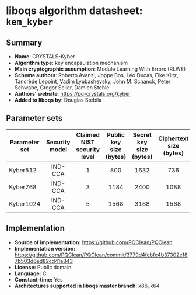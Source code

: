 liboqs algorithm datasheet: `kem_kyber`
=====================================================

Summary
-------

- **Name**: CRYSTALS-Kyber
- **Algorithm type**: key encapsulation mechanism
- **Main cryptographic assumption**: Module Learning With Errors (RLWE)
- **Scheme authors**: Roberto Avanzi, Joppe Bos, Léo Ducas, Eike Kiltz, Tancrède Lepoint, Vadim Lyubashevsky, John M. Schanck, Peter Schwabe, Gregor Seiler, Damien Stehle
- **Authors' website**: https://pq-crystals.org/kyber
- **Added to liboqs by**: Douglas Stebila

Parameter sets
--------------

| Parameter set | Security model | Claimed NIST security level | Public key size (bytes) | Secret key size (bytes) | Ciphertext size (bytes) | Shared secret size (bytes) |
|---------------|:--------------:|:---------------------------:|:-----------------------:|:-----------------------:|:-----------------------:|:--------------------------:|
| Kyber512      |     IND-CCA    |              1              |           800           |          1632           |            736          |             32             |
| Kyber768      |     IND-CCA    |              3              |          1184           |          2400           |           1088          |             32             |
| Kyber1024     |     IND-CCA    |              5              |          1568           |          3168           |           1568          |             32             |

Implementation
--------------

- **Source of implementation:** https://github.com/PQClean/PQClean
- **Implementation version:** https://github.com/PQClean/PQClean/commit/3779d4fcbfe4b37302e187b503d6ed82cd41e343
- **License:** Public domain
- **Language:** C
- **Constant-time:** Yes
- **Architectures supported in liboqs master branch**: x86, x64
